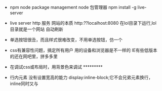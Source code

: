- npm node package management node 包管理器
npm install -g live-server
- live server http 服务 网站的本质
http:??localhost:8080
在lol目录下运行,lol目录就是一个网站
自动刷新

- 单选按钮很丑，而且样式很难改变，不用单选按钮，仿一个
- css有兼容性问题，搞定所有用户 用的设备和浏览器是不一样的
  IE有些低版本的还在网吧里，拼多多里
- 在调试css或布局时，用背景色来调试    *********
- 行内元素 没有设置宽高的能力
  display:inline-block;它不会兄弟元素换行，inline同时又与
